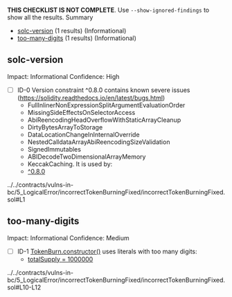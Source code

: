 **THIS CHECKLIST IS NOT COMPLETE**. Use `--show-ignored-findings` to show all the results.
Summary
 - [solc-version](#solc-version) (1 results) (Informational)
 - [too-many-digits](#too-many-digits) (1 results) (Informational)
## solc-version
Impact: Informational
Confidence: High
 - [ ] ID-0
Version constraint ^0.8.0 contains known severe issues (https://solidity.readthedocs.io/en/latest/bugs.html)
	- FullInlinerNonExpressionSplitArgumentEvaluationOrder
	- MissingSideEffectsOnSelectorAccess
	- AbiReencodingHeadOverflowWithStaticArrayCleanup
	- DirtyBytesArrayToStorage
	- DataLocationChangeInInternalOverride
	- NestedCalldataArrayAbiReencodingSizeValidation
	- SignedImmutables
	- ABIDecodeTwoDimensionalArrayMemory
	- KeccakCaching.
It is used by:
	- [^0.8.0](../../contracts/vulns-in-bc/5_LogicalError/incorrectTokenBurningFixed/incorrectTokenBurningFixed.sol#L1)

../../contracts/vulns-in-bc/5_LogicalError/incorrectTokenBurningFixed/incorrectTokenBurningFixed.sol#L1


## too-many-digits
Impact: Informational
Confidence: Medium
 - [ ] ID-1
[TokenBurn.constructor()](../../contracts/vulns-in-bc/5_LogicalError/incorrectTokenBurningFixed/incorrectTokenBurningFixed.sol#L10-L12) uses literals with too many digits:
	- [totalSupply = 1000000](../../contracts/vulns-in-bc/5_LogicalError/incorrectTokenBurningFixed/incorrectTokenBurningFixed.sol#L11)

../../contracts/vulns-in-bc/5_LogicalError/incorrectTokenBurningFixed/incorrectTokenBurningFixed.sol#L10-L12


